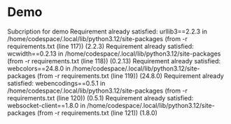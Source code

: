 # Demo
Subcription for demo
Requirement already satisfied: urllib3==2.2.3 in /home/codespace/.local/lib/python3.12/site-packages (from -r requirements.txt (line 117)) (2.2.3)
Requirement already satisfied: wcwidth==0.2.13 in /home/codespace/.local/lib/python3.12/site-packages (from -r requirements.txt (line 118)) (0.2.13)
Requirement already satisfied: webcolors==24.8.0 in /home/codespace/.local/lib/python3.12/site-packages (from -r requirements.txt (line 119)) (24.8.0)
Requirement already satisfied: webencodings==0.5.1 in /home/codespace/.local/lib/python3.12/site-packages (from -r requirements.txt (line 120)) (0.5.1)
Requirement already satisfied: websocket-client==1.8.0 in /home/codespace/.local/lib/python3.12/site-packages (from -r requirements.txt (line 121)) (1.8.0)